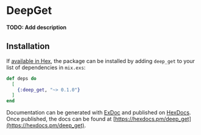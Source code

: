 # DeepGet

**TODO: Add description**

## Installation

If [available in Hex](https://hex.pm/docs/publish), the package can be installed
by adding `deep_get` to your list of dependencies in `mix.exs`:

```elixir
def deps do
  [
    {:deep_get, "~> 0.1.0"}
  ]
end
```

Documentation can be generated with [ExDoc](https://github.com/elixir-lang/ex_doc)
and published on [HexDocs](https://hexdocs.pm). Once published, the docs can
be found at [https://hexdocs.pm/deep_get](https://hexdocs.pm/deep_get).

